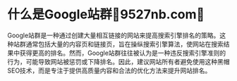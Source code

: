# 什么是Google站群💯9527nb.com💯

Google站群是一种通过创建大量相互链接的网站来提高搜索引擎排名的策略。这种站群通常包括大量的内容页和链接页，旨在操纵搜索引擎算法，使网站在搜索结果中获得更高的排名。然而，Google站群往往被认为是一种违反搜索引擎准则的行为，可能导致网站被惩罚或下降排名。因此，建议网站所有者避免使用这种黑帽SEO技术，而是专注于提供高质量内容和合法的优化方法来提升网站排名。
